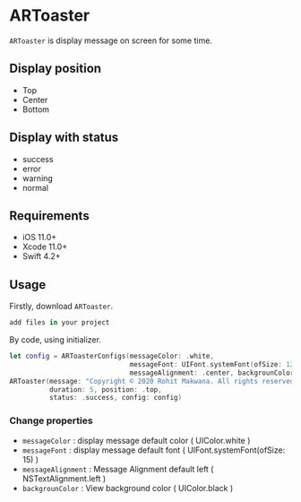 # ARToaster

`ARToaster`  is display message on screen for some time.


## Display position 
- Top
- Center
- Bottom

## Display with status  
- success
- error
- warning
- normal

## Requirements

- iOS 11.0+
- Xcode 11.0+
- Swift 4.2+

## Usage

Firstly, download `ARToaster`.

```swift
add files in your project
```
By code, using initializer. 

```swift
let config = ARToasterConfigs(messageColor: .white,
                              messageFont: UIFont.systemFont(ofSize: 12, weight: .regular),
                              messageAlignment: .center, backgrounColor: .black)
ARToaster(message: "Copyright © 2020 Rohit Makwana. All rights reserved.",
          duration: 5, position: .top,
          status: .success, config: config)
```

### Change properties

- `messageColor` : display message default color ( UIColor.white )
- `messageFont`  : display message default font ( UIFont.systemFont(ofSize: 15) )
- `messageAlignment` :  Message Alignment default left ( NSTextAlignment.left )
- `backgrounColor` : View background color ( UIColor.black )
